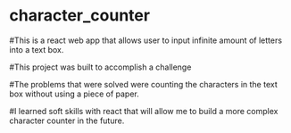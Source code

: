 # character_counter
#This is a react web app that allows user to input infinite amount of letters into a text box.

#This project was built to accomplish a challenge

#The problems that were solved were counting the characters in the text box without using a piece of paper.

#I learned soft skills with react that will allow me to build a more complex character counter in the future.

